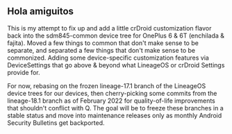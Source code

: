 ## Hola amiguitos

This is my attempt to fix up and add a little crDroid customization flavor back into the sdm845-common device tree for OnePlus 6 & 6T (enchilada & fajita).
Moved a few things to common that don't make sense to be separate, and separated a few things that don't make sense to be commonized.
Adding some device-specific customization features via DeviceSettings that go above & beyond what LineageOS or crDroid Settings provide for.

For now, rebasing on the frozen lineage-17.1 branch of the LineageOS device trees for our devices, then cherry-picking some commits from the lineage-18.1 branch as of February 2022 for quality-of-life improvements that shouldn't conflict with Q.
The goal will be to freeze these branches in a stable status and move into maintenance releases only as monthly Android Security Bulletins get backported.
